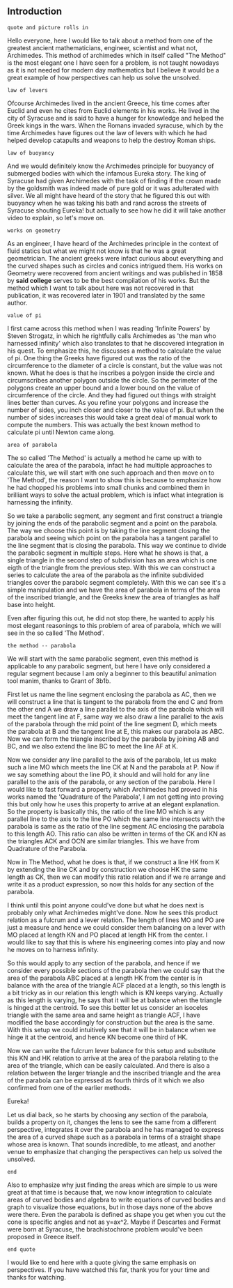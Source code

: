 ## Introduction
`quote and picture rolls in`

Hello everyone, here I would like to talk about a method from one of the greatest ancient mathematicians, engineer, scientist and what not, Archimedes. This method of archimedes which in itself called "The Method" is the most elegant one I have seen for a problem, is not taught nowadays as it is not needed for modern day mathematics but I believe it would be a great example of how perspectives can help us solve the unsolved.

`law of levers`

Ofcourse Archimedes lived in the ancient Greece, his time comes after Euclid and even he cites from Euclid elements in his works. He lived in the city of Syracuse and is said to have a hunger for knowledge and helped the Greek kings in the wars. When the Romans invaded syracuse, which by the time Archimedes have figures out the law of levers with which he had helped develop catapults and weapons to help the destroy Roman ships.

`law of buoyancy`

And we would definitely know the Archimedes principle for buoyancy of submerged bodies with which the infamous Eureka story. The king of Syracuse had given Archimedes with the task of finding if the crown made by the goldsmith was indeed made of pure gold or it was adulterated with silver. We all might have heard of the story that he figured this out with buoyancy when he was taking his bath and rand across the streets of Syracuse shouting Eureka! but actually to see how he did it will take another video to explain, so let's move on.

`works on geometry`

As an engineer, I have heard of the Archimedes principle in the context of fluid statics but what we might not know is that he was a great geometrician. The ancient greeks were infact curious about everything and the curved shapes such as circles and conics intrigued them. His works on Geometry were recovered from ancient writings and was published in 1858 by **said college** serves to be the best compilation of his works. But the method which I want to talk about here was not recovered in that publication, it was recovered later in 1901 and translated by the same author.

`value of pi`

I first came across this method when I was reading 'Infinite Powers' by Steven Strogatz, in which he rightfully calls Archimedes as 'the man who harnessed infinity' which also translates to that he discovered integration in his quest. To emphasize this, he discusses a method to calculate the value of pi. One thing the Greeks have figured out was the ratio of the circumference to the diameter of a circle is constant, but the value was not known. What he does is that he inscribes a polygon inside the circle and circumscribes another polygon outside the circle. So the perimeter of the polygons create an upper bound and a lower bound on the value of circumference of the circle. And they had figured out things with straight lines better than curves. As you refine your polygons and increase the number of sides, you inch closer and closer to the value of pi. But when the number of sides increases this would take a great deal of manual work to compute the numbers. This was actually the best known method to calculate pi until Newton came along.

`area of parabola`

The so called 'The Method' is actually a method he came up with to calculate the area of the parabola, infact he had multiple approaches to calculate this, we will start with one such approach and then move on to 'The Method', the reason I want to show this is because to emphasize how he had chopped his problems into small chunks and combined them in brilliant ways to solve the actual problem, which is infact what integration is harnessing the infinity.

So we take a parabolic segment, any segment and first construct a triangle by joining the ends of the parabolic segment and a point on the parabola. The way we choose this point is by taking the line segment closing the parabola and seeing which point on the parabola has a tangent parallel to the line segment that is closing the parabola. This way we continue to divide the parabolic segment in multiple steps. Here what he shows is that, a single triangle in the second step of subdivision has an area which is one eigth of the triangle from the previous step. With this we can construct a series to calculate the area of the parabola as the infinite subdivided triangles cover the parabolc segment completely. With this we can see it's a simple manipulation and we have the area of parabola in terms of the area of the inscribed triangle, and the Greeks knew the area of triangles as half base into height.

Even after figuring this out, he did not stop there, he wanted to apply his most elegant reasonings to this problem of area of parabola, which we will see in the so called 'The Method'.

`the method -- parabola`

We will start with the same parabolic segment, even this method is applicable to any parabolic segment, but here I have only considered a regular segment because I am only a beginner to this beautiful animation tool manim, thanks to Grant of 3b1b. 

First let us name the line segment enclosing the parabola as AC, then we will construct a line that is tangent to the parabola from the end C and from the other end A we draw a line parallel to the axis of the parabola which will meet the tangent line at F, same way we also draw a line parallel to the axis of the parabola through the mid point of the line segment D, which meets the parabola at B and the tangent line at E, this makes our parabola as ABC. Now we can form the triangle inscribed by the parabola by joining AB and BC, and we also extend the line BC to meet the line AF at K.

Now we consider any line parallel to the axis of the parabola, let us make such a line MO which meets the line CK at N and the parabola at P. Now if we say something about the line PO, it should and will hold for any line parallel to the axis of the parabola, or any section of the parabola. Here I would like to fast forward a property which Archimedes had proved in his works named the 'Quadrature of the Parabola', I am not getting into proving this but only how he uses this property to arrive at an elegant explanation. So the property is basically this, the ratio of the line MO which is any parallel line to the axis to the line PO which the same line intersects with the parabola is same as the ratio of the line segment AC enclosing the parabola to this length AO. This ratio can also be written in terms of the CK and KN as the triangles ACK and OCN are similar triangles. This we have from Quadrature of the Parabola.

Now in The Method, what he does is that, if we construct a line HK from K by extending the line CK and by construction we choose HK the same length as CK, then we can modify this ratio relation and if we re arrange and write it as a product expression, so now this holds for any section of the parabola.

I think until this point anyone could've done but what he does next is probably only what Archimedes might've done. Now he sees this product relation as a fulcrum and a lever relation. The length of lines MO and PO are just a measure and hence we could consider them balancing on a lever with MO placed at length KN and PO placed at length HK from the center. I would like to say that this is where his engineering comes into play and now he moves on to harness infinity.

So this would apply to any section of the parabola, and hence if we consider every possible sections of the parabola then we could say that the area of the parabola ABC placed at a length HK from the center is in balance with the area of the triangle ACF placed at a length, so this length is a bit tricky as in our relation this length which is KN keeps varying. Actually as this length is varying, he says that it will be at balance when the triangle is hinged at the centroid. To see this better let us consider an isoceles triangle with the same area and same height as triangle ACF, I have modified the base accordingly for construction but the area is the same. With this setup we could intuitively see that it will be in balance when we hinge it at the centroid, and hence KN become one third of HK.

Now we can write the fulcrum lever balance for this setup and substitute this KN and HK relation to arrive at the area of the parabola relating to the area of the triangle, which can be easily calculated. And there is also a relation between the larger triangle and the inscribed triangle and the area of the parabola can be expressed as fourth thirds of it which we also confirmed from one of the earlier methods.

Eureka!

Let us dial back, so he starts by choosing any section of the parabola, builds a property on it, changes the lens to see the same from a different perspective, integrates it over the parabola and he has managed to express the area of a curved shape such as a parabola in terms of a straight shape whose area is known. That sounds incredible, to me atleast, and another venue to emphasize that changing the perspectives can help us solved the unsolved.


`end`

Also to emphasize why just finding the areas which are simple to us were great at that time is because that, we now know integration to calculate areas of curved bodies and algebra to write equations of curved bodies and graph to visualize those equations, but in those days none of the above were there. Even the parabola is defined as shape  you get when you cut the cone is specific angles and not as y=ax^2. Maybe if Descartes and Fermat were born at Syracuse, the brachistochrone problem would've been proposed in Greece itself.

`end quote`

I would like to end here with a quote giving the same emphasis on perspectives. If you have watched this far, thank you for your time and thanks for watching.